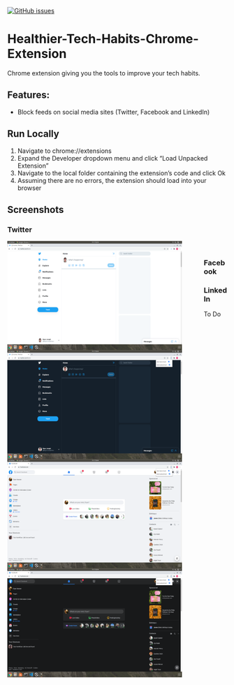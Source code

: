 <a href="https://github.com/ryan-joseph-dev/Healthier-Tech-Habits-Chrome-Extension/issues"><img alt="GitHub issues" src="https://img.shields.io/github/issues/ryan-joseph-dev/Healthier-Tech-Habits-Chrome-Extension"></a>
# Healthier-Tech-Habits-Chrome-Extension
Chrome extension giving you the tools to improve your tech habits.


## Features:
* Block feeds on social media sites (Twitter, Facebook and LinkedIn)


## Run Locally
1. Navigate to chrome://extensions
2. Expand the Developer dropdown menu and click “Load Unpacked Extension”
3. Navigate to the local folder containing the extension’s code and click Ok
4. Assuming there are no errors, the extension should load into your browser


## Screenshots


### Twitter


<p float="left">
  <img src="resources/screenshots/twitter_light.png" alt="Twitter Light Mode" style="float: left; margin-right: 50px;" width="400" />
  <img src="resources/screenshots/twitter_dark.png" alt="Twitter Dark Mode" style="float: left; margin-right: 50px;" width="400" /> 
</p>  <br />

### Facebook


<p float="left">
  <img src="resources/screenshots/facebook_light.png" alt="Twitter Light Mode" style="float: left; margin-right: 50px;" width="400" />
  <img src="resources/screenshots/facebook_dark.png" alt="Twitter Dark Mode" style="float: left; margin-right: 50px;" width="400" /> 
</p>


### LinkedIn

To Do 
